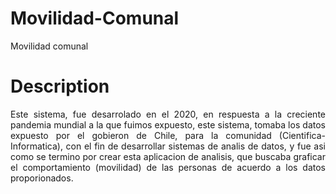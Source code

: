 # Movilidad-Comunal
Movilidad comunal
# Description
<p align="justify">Este sistema, fue desarrolado en el 2020, en respuesta a la creciente pandemia mundial a la que fuimos expuesto, este sistema, tomaba los datos expuesto por el gobieron de Chile, para la comunidad (Cientifica-Informatica), con el fin de desarrollar sistemas de analis de datos, y fue asi como se termino por crear esta aplicacion de analisis, que buscaba graficar el comportamiento (movilidad) de las personas de acuerdo a los datos proporionados.</p>
